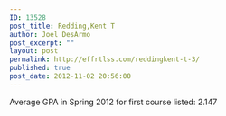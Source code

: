 ```yaml
---
ID: 13528
post_title: Redding,Kent T
author: Joel DesArmo
post_excerpt: ""
layout: post
permalink: http://effrtlss.com/reddingkent-t-3/
published: true
post_date: 2012-11-02 20:56:00
---
```

<p>Average GPA in Spring 2012 for first course listed: 2.147</p>